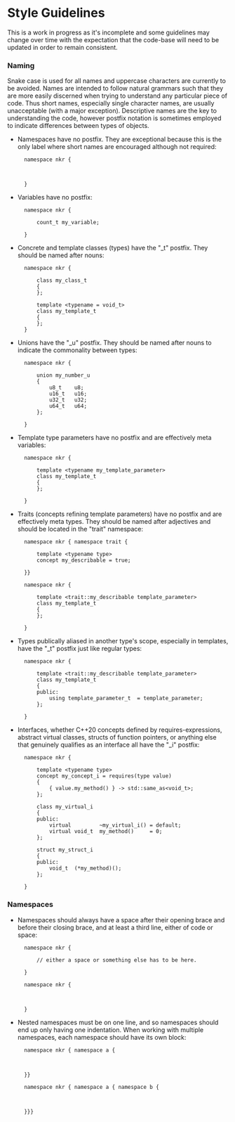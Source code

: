 # Style Guidelines
This is a work in progress as it's incomplete and some guidelines may change over time with the expectation that the code-base will need to be updated in order to remain consistent.

### Naming
Snake case is used for all names and uppercase characters are currently to be avoided. Names are intended to follow natural grammars such that they are more easily discerned when trying to understand any particular piece of code. Thus short names, especially single character names, are usually unacceptable (with a major exception). Descriptive names are the key to understanding the code, however postfix notation is sometimes employed to indicate differences between types of objects.

- Namespaces have no postfix. They are exceptional because this is the only label where short names are encouraged although not required:

        namespace nkr {



        }

- Variables have no postfix:

        namespace nkr {

            count_t my_variable;

        }

- Concrete and template classes (types) have the "_t" postfix. They should be named after nouns:

        namespace nkr {

            class my_class_t
            {
            };

            template <typename = void_t>
            class my_template_t
            {
            };
        }

- Unions have the "_u" postfix. They should be named after nouns to indicate the commonality between types:

        namespace nkr {

            union my_number_u
            {
                u8_t    u8;
                u16_t   u16;
                u32_t   u32;
                u64_t   u64;
            };

        }

- Template type parameters have no postfix and are effectively meta variables:

        namespace nkr {

            template <typename my_template_parameter>
            class my_template_t
            {
            };

        }

- Traits (concepts refining template parameters) have no postfix and are effectively meta types. They should be named after adjectives and should be located in the "trait" namespace:

        namespace nkr { namespace trait {

            template <typename type>
            concept my_describable = true;

        }}

        namespace nkr {

            template <trait::my_describable template_parameter>
            class my_template_t
            {
            };

        }

- Types publically aliased in another type's scope, especially in templates, have the "_t" postfix just like regular types:

        namespace nkr {

            template <trait::my_describable template_parameter>
            class my_template_t
            {
            public:
                using template_parameter_t  = template_parameter;
            };

        }

- Interfaces, whether C++20 concepts defined by requires-expressions, abstract virtual classes, structs of function pointers, or anything else that genuinely qualifies as an interface all have the "_i" postfix:

        namespace nkr {

            template <typename type>
            concept my_concept_i = requires(type value)
            {
                { value.my_method() } -> std::same_as<void_t>;
            };

            class my_virtual_i
            {
            public:
                virtual         ~my_virtual_i() = default;
                virtual void_t  my_method()     = 0;
            };

            struct my_struct_i
            {
            public:
                void_t  (*my_method)();
            };

        }

### Namespaces
- Namespaces should always have a space after their opening brace and before their closing brace, and at least a third line, either of code or space:

        namespace nkr {

            // either a space or something else has to be here.

        }

        namespace nkr {

            

        }

- Nested namespaces must be on one line, and so namespaces should end up only having one indentation. When working with multiple namespaces, each namespace should have its own block:

        namespace nkr { namespace a {



        }}

        namespace nkr { namespace a { namespace b {



        }}}
